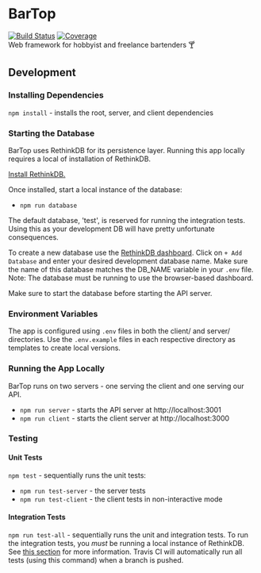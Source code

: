 # BarTop
[![Build Status](https://travis-ci.org/dpopp07/bartop.svg?branch=dev)](https://travis-ci.org/dpopp07/bartop) 
[![Coverage](https://codecov.io/gh/dpopp07/bartop/branch/dev/graph/badge.svg)](https://codecov.io/gh/dpopp07/bartop)  
Web framework for hobbyist and freelance bartenders 🍸

## Development

### Installing Dependencies
`npm install` - installs the root, server, and client dependencies

### Starting the Database
BarTop uses RethinkDB for its persistence layer. Running this app locally requires a local of installation of RethinkDB.

[Install RethinkDB.](https://www.rethinkdb.com/docs/install/)

Once installed, start a local instance of the database:
* `npm run database`

The default database, 'test', is reserved for running the integration tests. Using this as your development DB will have pretty unfortunate consequences.

To create a new database use the [RethinkDB dashboard](http://localhost:8080/#tables). Click on `+ Add Database` and enter your desired development database name. Make sure the name of this database matches the DB_NAME variable in your `.env` file. Note: The database must be running to use the browser-based dashboard.

Make sure to start the database before starting the API server.

### Environment Variables

The app is configured using `.env` files in both the client/ and server/ directories. Use the `.env.example` files in each respective directory as templates to create local versions.

### Running the App Locally
BarTop runs on two servers - one serving the client and one serving our API.
* `npm run server` - starts the API server at http://localhost:3001
* `npm run client` - starts the client server at http://localhost:3000

### Testing
#### Unit Tests
`npm test` - sequentially runs the unit tests:
* `npm run test-server` - the server tests
* `npm run test-client` - the client tests in non-interactive mode

#### Integration Tests
`npm run test-all` - sequentially runs the unit and integration tests.
To run the integration tests, you _must_ be running a local instance of RethinkDB. See [this section](#starting-the-database) for more information.
Travis CI will automatically run all tests (using this command) when a branch is pushed.

